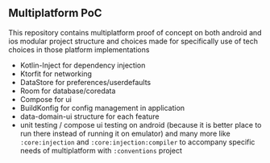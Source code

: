 ## Multiplatform PoC
This repository contains multiplatform proof of concept on both android and ios 
modular project structure and choices made for specifically
use of tech choices in those platform implementations
- Kotlin-Inject for dependency injection
- Ktorfit for networking
- DataStore for preferences/userdefaults
- Room for database/coredata
- Compose for ui
- BuildKonfig for config management in application
- data-domain-ui structure for each feature
- unit testing / compose ui testing on android (because it is better place to run there instead of running it on emulator)
and many more like `:core:injection` and `:core:injection:compiler` to accompany specific needs of multiplatform with `:conventions` project